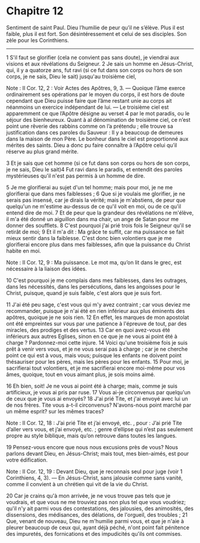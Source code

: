 # Chapitre 12

Sentiment de saint Paul.
Dieu l’humilie de peur qu’il ne s’élève.
Plus il est faible, plus il est fort.
Son désintéressement et celui de ses disciples.
Son zèle pour les Corinthiens.

***

1 S'il faut se glorifier (cela ne convient pas sans doute), je viendrai aux visions et aux révélations du Seigneur. 2 Je sais un homme en Jésus-Christ, qui, il y a quatorze ans, fut ravi (si ce fut dans son corps ou hors de son corps, je ne sais, Dieu le sait) jusqu'au troisième ciel,

<span class="bible-note">Note : </span> II Cor. 12, 2 : Voir Actes des Apôtres, 9, 3. ― Quoique l’âme exerce ordinairement ses opérations par le moyen du corps, il est hors de doute cependant que Dieu puisse faire que l’âme restant unie au corps ait néanmoins un exercice indépendant de lui. ― Le troisième ciel est apparemment ce que l’Apôtre désigne au verset 4 par le mot paradis, ou le séjour des bienheureux. Quant à al dénomination de troisième ciel, ce n’est point une rêverie des rabbins comme on l’a prétendu ; elle trouve sa justification dans ces paroles du Sauveur : Il y a beaucoup de demeures dans la maison de mon Père. Le bonheur dans le ciel est proportionné aux mérites des saints. Dieu a donc pu faire connaître à l’Apôtre celui qu’il réserve au plus grand mérite.

3 Et je sais que cet homme (si ce fut dans son corps ou hors de son corps, je ne sais, Dieu le sait)4 Fut ravi dans le paradis, et entendit des paroles mystérieuses qu'il n'est pas permis à un homme de dire.


5 Je me glorifierai au sujet d'un tel homme; mais pour moi, je ne me glorifierai que dans mes faiblesses ; 6 Que si je voulais me glorifier, je ne serais pas insensé, car je dirais la vérité; mais je m'abstiens, de peur que quelqu'un ne m'estime au-dessus de ce qu'il voit en moi, ou de ce qu'il entend dire de moi. 7 Et de peur que la grandeur des révélations ne m'élève, il m'a été donné un aiguillon dans ma chair, un ange de Satan pour me donner des soufflets. 8 C'est pourquoi j'ai prié trois fois le Seigneur qu'il se retirât de moi; 9 Et il m'a dit : Ma grâce te suffit, car ma puissance se fait mieux sentir dans la faiblesse. C'est donc bien volontiers que je me glorifierai encore plus dans mes faiblesses, afin que la puissance du Christ habite en moi.

<span class="bible-note">Note : </span> II Cor. 12, 9 : Ma puissance. Le mot ma, qu’on lit dans le grec, est nécessaire à la liaison des idées.

10 C'est pourquoi je me complais dans mes faiblesses, dans les outrages, dans les nécessités, dans les persécutions, dans les angoisses pour le Christ, puisque, quand je suis faible, c'est alors que je suis fort.


11 J'ai été peu sage, c'est vous qui m'y avez contraint ; car vous deviez me recommander, puisque je n'ai été en rien inférieur aux plus éminents des apôtres, quoique je ne sois rien. 12 En effet, les marques de mon apostolat ont été empreintes sur vous par une patience à l'épreuve de tout, par des miracles, des prodiges et des vertus. 13 Car en quoi avez-vous été inférieurs aux autres Eglises, sinon en ce que je ne vous ai point été à charge ? Pardonnez-moi cette injure. 14 Voici qu'une troisième fois je suis prêt à venir vers vous, et je ne vous serai pas à charge ; car je ne cherche point ce qui est à vous, mais vous; puisque les enfants ne doivent point thésauriser pour les pères, mais les pères pour les enfants. 15 Pour moi, je sacrifierai tout volontiers, et je me sacrifierai encore moi-même pour vos âmes, quoique, tout en vous aimant plus, je sois moins aimé.


16 Eh bien, soit! Je ne vous ai point été à charge; mais, comme je suis artificieux, je vous ai pris par ruse. 17 Vous ai-je circonvenus par quelqu'un de ceux que je vous ai envoyés? 18 J'ai prié Tite, et j'ai envoyé avec lui un de nos frères. Tite vous a-t-il circonvenus? N'avons-nous point marché par un même esprit? sur les mêmes traces?

<span class="bible-note">Note : </span> II Cor. 12, 18 : J’ai prié Tite et j’ai envoyé, etc. , pour : J’ai prié Tite d’aller vers vous, et j’ai envoyé, etc. ; genre d’ellipse qui n’est pas seulement propre au style biblique, mais qu’on retrouve dans toutes les langues.


19 Pensez-vous encore que nous nous excusions près de vous? Nous parlons devant Dieu, en Jésus-Christ; mais tout, mes bien-aimés, est pour votre édification.

<span class="bible-note">Note : </span> II Cor. 12, 19 : Devant Dieu, que je reconnais seul pour juge (voir 1 Corinthiens, 4, 3). ― En Jésus-Christ, sans jalousie comme sans vanité, comme il convient à un chrétien qui vit de la vie du Christ.

20 Car je crains qu'à mon arrivée, je ne vous trouve pas tels que je voudrais, et que vous ne me trouviez pas non plus tel que vous voudriez; qu'il n'y ait parmi vous des contestations, des jalousies, des animosités, des dissensions, des médisances, des délations, de l'orgueil, des troubles ; 21 Que, venant de nouveau, Dieu ne m'humilie parmi vous, et que je n'aie à pleurer beaucoup de ceux qui, ayant déjà péché, n'ont point fait pénitence des impuretés, des fornications et des impudicités qu'ils ont commises.

